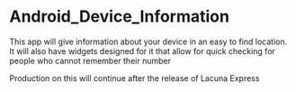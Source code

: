 # Android_Device_Information
This app will give information about your device in an easy to find location. It will also have widgets designed for it that allow for quick checking for people who cannot remember their number

Production on this will continue after the release of Lacuna Express
